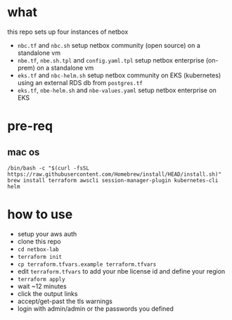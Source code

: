 # what
this repo sets up four instances of netbox
- `nbc.tf` and `nbc.sh` setup netbox community (open source) on a standalone vm
- `nbe.tf`, `nbe.sh.tpl` and `config.yaml.tpl` setup netbox enterprise (on-prem) on a standalone vm
- `eks.tf` and `nbc-helm.sh` setup netbox community on EKS (kubernetes) using an external RDS db from `postgres.tf`
- `eks.tf`, `nbe-helm.sh` and `nbe-values.yaml` setup netbox enterprise on EKS

# pre-req
## mac os
```
/bin/bash -c "$(curl -fsSL https://raw.githubusercontent.com/Homebrew/install/HEAD/install.sh)"
brew install terraform awscli session-manager-plugin kubernetes-cli helm
```

# how to use
- setup your aws auth
- clone this repo
- `cd netbox-lab`
- `terraform init`
- `cp terraform.tfvars.example terraform.tfvars`
- edit `terraform.tfvars` to add your nbe license id and define your region
- `terraform apply`
- wait ~12 minutes
- click the output links
- accept/get-past the tls warnings
- login with admin/admin or the passwords you defined
